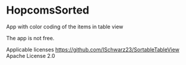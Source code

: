 # HopcomsSorted
App with color coding of the items in table view

The app is not free. 

Applicable licenses
https://github.com/ISchwarz23/SortableTableView Apache License 2.0
